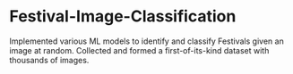 # Festival-Image-Classification
Implemented various ML models to identify and classify Festivals given an image at random. Collected and formed a first-of-its-kind dataset with thousands of images.
